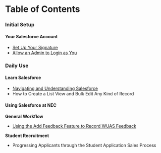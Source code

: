 # Table of Contents

### Initial Setup

#### Your Salesforce Account

* [Set Up Your Signature](group-1/set-up-your-signature.md)
* [Allow an Admin to Login as You](group-1/allow-an-admin-to-login-as-you.md)

### Daily Use

#### Learn Salesforce

* [Navigating and Understanding Salesforce](sales-and-recruiting/daily-use/learn-salesforce/navigating-and-understanding-salesforce.md)
* How to Create a List View and Bulk Edit Any Kind of Record

#### Using Salesforce at NEC

**General Workflow**

* [Using the Add Feedback Feature to Record WUAS Feedback](sales-and-recruiting/daily-use/using-salesforce-at-nec/using-the-add-feedback-feature-to-record-wuas-feedback.md)

**Student Recruitment**

* Progressing Applicants through the Student Application Sales Process
